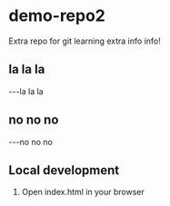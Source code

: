 # demo-repo2
Extra repo for git learning
extra info
info!


## la la la
---la la la

## no no no
---no no no


## Local development

1. Open index.html in your browser

